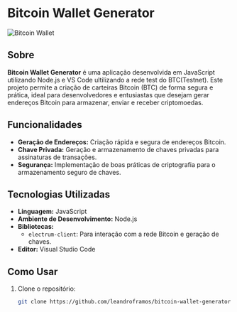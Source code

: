 # Bitcoin Wallet Generator

![Bitcoin Wallet](https://img.shields.io/badge/Bitcoin-Wallet-orange?style=for-the-badge&logo=bitcoin&logoColor=white)

## Sobre

**Bitcoin Wallet Generator** é uma aplicação desenvolvida em JavaScript utilizando Node.js e VS Code ultilizando a rede test do BTC(Testnet). Este projeto permite a criação de carteiras Bitcoin (BTC) de forma segura e prática, ideal para desenvolvedores e entusiastas que desejam gerar endereços Bitcoin para armazenar, enviar e receber criptomoedas.

## Funcionalidades

- **Geração de Endereços:** Criação rápida e segura de endereços Bitcoin.
- **Chave Privada:** Geração e armazenamento de chaves privadas para assinaturas de transações.
- **Segurança:** Implementação de boas práticas de criptografia para o armazenamento seguro de chaves.

## Tecnologias Utilizadas

- **Linguagem:** JavaScript
- **Ambiente de Desenvolvimento:** Node.js
- **Bibliotecas:** 
  - `electrum-client`: Para interação com a rede Bitcoin e geração de chaves.
- **Editor:** Visual Studio Code

## Como Usar

1. Clone o repositório:

   ```bash
   git clone https://github.com/leandroframos/bitcoin-wallet-generator.git

